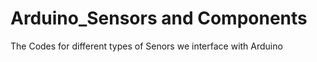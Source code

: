 # Arduino_Sensors and Components
The Codes for different types of Senors we interface with Arduino


